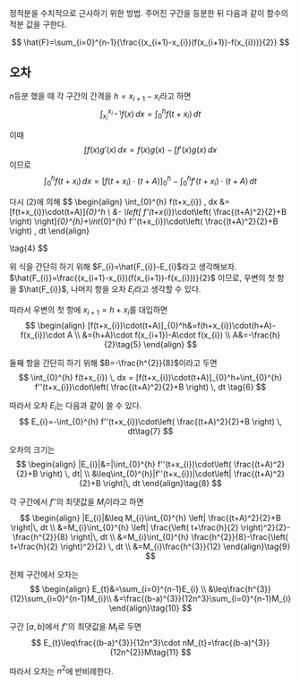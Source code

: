 정적분을 수치적으로 근사하기 위한 방법. 주어진 구간을 등분한 뒤 다음과 같이 함수의 적분 값을 구한다.

$$
\hat{F}=\sum_{i=0}^{n-1}{\frac{(x_{i+1}-x_{i})(f(x_{i+1})-f(x_{i}))}{2}}
$$
## 오차
$n$등분 했을 때 각 구간의 간격을 $h=x_{i+1}-x_{i}$라고 하면
$$
\int_{x_{i}}^{x_{i+1}} f(x)  \, dx =\int_{0}^{h} f(t+x_{i})  \, dt \tag{1}
$$

이때
$$
\int f(x)g'(x) \, dx = f(x)g(x)-\int f'(x)g(x) \, dx \tag{2}
$$
이므로
$$
\int_{0}^{h} f(t+x_{i})  \, dx = [f(t+x_{i})\cdot(t+A)]_{0}^h-\int_{0}^{h} f'(t+x_{i})\cdot(t+A) \, dt
\tag{3} 
$$

다시 (2)에 의해
$$
\begin{align}
\int_{0}^{h} f(t+x_{i})  \, dx &= [f(t+x_{i})\cdot(t+A)]_{0}^h \\
&- \left[ f'(t+x_{i})\cdot\left( \frac{(t+A)^2}{2}+B \right) \right]_{0}^{h}+\int_{0}^{h} f''(t+x_{i})\cdot\left( \frac{(t+A)^2}{2}+B \right) \, dt
\end{align}

\tag{4}
$$

위 식을 간단히 하기 위해 $F_{i}=\hat{F_{i}}-E_{i}$라고 생각해보자. $\hat{F_{i}}=\frac{(x_{i+1}-x_{i})(f(x_{i+1})-f(x_{i}))}{2}$ 이므로, 우변의 첫 항을 $\hat{F_{i}}$, 나머지 항을 오차 $E_{i}$라고 생각할 수 있다. 

따라서 우변의 첫 항에 $x_{i+1}=h+x_{i}$를 대입하면
$$
\begin{align}
[f(t+x_{i})\cdot(t+A)]_{0}^h&=f(h+x_{i})\cdot(h+A)-f(x_{i})\cdot A \\
&=(h+A)\cdot f(x_{i+1})-A\cdot f(x_{i}) \\
A&=-\frac{h}{2}\tag{5}
\end{align}
$$

둘째 항을 간단히 하기 위해 $B=-\frac{h^{2}}{8}$이라고 두면
$$
\int_{0}^{h} f(t+x_{i})  \, dx = [f(t+x_{i})\cdot(t+A)]_{0}^h+\int_{0}^{h} f''(t+x_{i})\cdot\left( \frac{(t+A)^2}{2}+B \right) \, dt
\tag{6}
$$

따라서 오차 $E_{i}$는 다음과 같이 쓸 수 있다.
$$
E_{i}=-\int_{0}^{h} f''(t+x_{i})\cdot\left( \frac{(t+A)^2}{2}+B \right) \, dt\tag{7}
$$

오차의 크기는
$$
\begin{align}
|E_{i}|&=|\int_{0}^{h} f''(t+x_{i})\cdot\left( \frac{(t+A)^2}{2}+B \right) \, dt| \\
&\leq\int_{0}^{h}|f''(t+x_{i})|\cdot\left| \frac{(t+A)^2}{2}+B \right|\, dt
\end{align}\tag{8}
$$

각 구간에서 $f''$의 최댓값을 $M_{i}$이라고 하면
$$
\begin{align}
|E_{i}|&\leq M_{i}\int_{0}^{h} \left| \frac{(t+A)^2}{2}+B \right|\, dt \\
&=M_{i}\int_{0}^{h} \left| \frac{\left( t+\frac{h}{2} \right)^2}{2}-\frac{h^{2}}{8} \right|\, dt  \\
&=M_{i}\int_{0}^{h} \frac{h^{2}}{8}-\frac{\left( t+\frac{h}{2} \right)^2}{2} \, dt \\
&=M_{i}\frac{h^{3}}{12}
\end{align}\tag{9}
$$

전체 구간에서 오차는
$$
\begin{align}
E_{t}&=\sum_{i=0}^{n-1}E_{i} \\
&\leq\frac{h^{3}}{12}\sum_{i=0}^{n-1}M_{i}\\
&=\frac{(b-a)^{3}}{12n^3}\sum_{i=0}^{n-1}M_{i}
\end{align}\tag{10}
$$

구간 $[a,b]$에서 $f''$의 최댓값을 $M_{t}$로 두면
$$
E_{t}\leq\frac{(b-a)^{3}}{12n^3}\cdot nM_{t}=\frac{(b-a)^{3}}{12n^{2}}M\tag{11}
$$

따라서 오차는 $n^2$에 반비례한다.